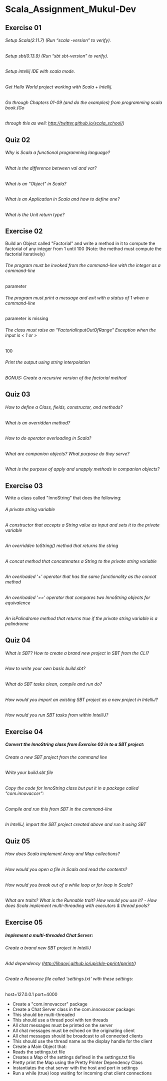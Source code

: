 # Scala_Assignment_Mukul-Dev

## Exercise 01
###### Setup Scala(2.11.7) (Run “scala -version” to verify).
###### Setup sbt(0.13.9) (Run “sbt sbt-version” to verify).
###### Setup intellij IDE with scala mode.
###### Get Hello World project working with Scala + Intellij.
###### Go through Chapters 01-09 (and do the examples) from programming scala book.(Go
###### through this as well: http://twitter.github.io/scala_school/) 

## Quiz 02
###### Why is Scala a functional programming language?
###### What is the difference between val and var?
###### What is an "Object" in Scala?
###### What is an Application in Scala and how to define one?
###### What is the Unit return type? 

## Exercise 02
Build an Object called "Factorial" and write a method in it to compute the factorial of any
integer from 1 until 100 (Note: the method must compute the factorial iteratively)
###### The program must be invoked from the command-line with the integer as a command-line
parameter
###### The program must print a message and exit with a status of 1 when a command-line
parameter is missing
###### The class must raise an "FactorialInputOutOfRange" Exception when the input is < 1 or >
100
###### Print the output using string interpolation
###### BONUS: Create a recursive version of the factorial method
 
## Quiz 03
###### How to define a Class, fields, constructor, and methods?
###### What is an overridden method?
###### How to do operator overloading in Scala?
###### What are companion objects? What purpose do they serve?
###### What is the purpose of apply and unapply methods in companion objects? 

## Exercise 03
Write a class called "InnoString" that does the following:
###### A private string variable
###### A constructor that accepts a String value as input and sets it to the private variable
###### An overridden toString() method that returns the string
###### A concat method that concatenates a String to the private string variable
###### An overloaded '+' operator that has the same functionality as the concat method
###### An overloaded '==' operator that compares two InnoString objects for equivalence
###### An isPalindrome method that returns true if the private string variable is a palindrome

## Quiz 04
###### What is SBT? How to create a brand new project in SBT from the CLI?
###### How to write your own basic build.sbt?
###### What do SBT tasks clean, compile and run do?
###### How would you import an existing SBT project as a new project in IntelliJ?
###### How would you run SBT tasks from within IntelliJ?

## Exercise 04
##### Convert the InnoString class from Exercise 02 in to a SBT project:
###### Create a new SBT project from the command line
###### Write your build.sbt file
###### Copy the code for InnoString class but put it in a package called "com.innovaccer":
###### Compile and run this from SBT in the command-line
###### In IntelliJ, import the SBT project created above and run it using SBT
## Quiz 05
###### How does Scala implement Array and Map collections?
###### How would you open a file in Scala and read the contents?
###### How would you break out of a while loop or for loop in Scala?
###### What are traits? What is the Runnable trait? How would you use it? - How does Scala implement multi-threading with executors & thread pools?

## Exercise 05
##### Implement a multi-threaded Chat Server:
###### Create a brand new SBT project in IntelliJ
###### Add dependency (http://lihaoyi.github.io/upickle-pprint/pprint/) 
###### Create a Resource file called 'settings.txt' with these settings:
 host=127.0.0.1
 port=4000
 - Create a "com.innovaccer" package
 - Create a Chat Server class in the com.innovaccer package:
 - This should be multi-threaded
 - This should use a thread pool with ten threads
 - All chat messages must be printed on the server
 - All chat messages must be echoed on the originating client
 - All chat messages should be broadcast to all connected clients
 - This should use the thread name as the display handle for the client
 - Create a Main Object that:
 - Reads the settings.txt file
 - Creates a Map of the settings defined in the settings.txt file
 - Pretty print the Map using the Pretty Printer Dependency Class
 - Instantiates the chat server with the host and port in settings
 - Run a while (true) loop waiting for incoming chat client connections 
